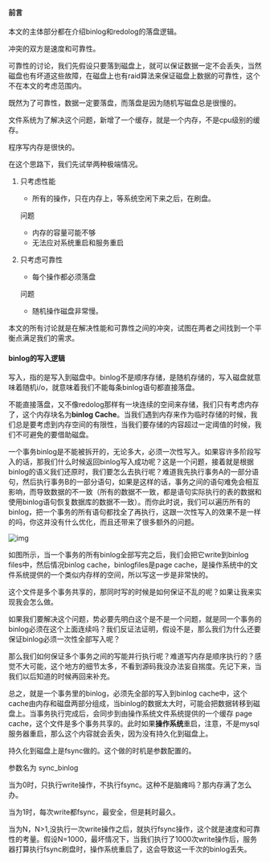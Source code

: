 #### 前言

本文的主体部分都在介绍binlog和redolog的落盘逻辑。

冲突的双方是速度和可靠性。

可靠性的讨论，我们先假设只要落到磁盘上，就可以保证数据一定不会丢失，当然磁盘也有坏道这些故障，在磁盘上也有raid算法来保证磁盘上数据的可靠性，这个不在本文的考虑范围内。

既然为了可靠性，数据一定要落盘，而落盘是因为随机写磁盘总是很慢的。

文件系统为了解决这个问题，新增了一个缓存，就是一个内存，不是cpu级别的缓存。

程序写内存是很快的。

在这个思路下，我们先试举两种极端情况。

1. 只考虑性能

   - 所有的操作，只在内存上，等系统空闲下来之后，在刷盘。

   问题

   - 内存的容量可能不够
   - 无法应对系统重启和服务重启

2. 只考虑可靠性

   - 每个操作都必须落盘

   问题

   - 随机操作磁盘非常慢。

本文的所有讨论就是在解决性能和可靠性之间的冲突，试图在两者之间找到一个平衡点满足我们的需求。



#### binlog的写入逻辑

写入，指的是写入到磁盘中。binlog不是顺序存储，是随机存储的，写入磁盘就意味着随机i/o，就意味着我们不能每条binlog语句都直接落盘。

不能直接落盘，又不像redolog那样有一块连续的空间来存储，我们只有考虑内存了，这个内存块名为**binlog Cache**。当我们遇到内存来作为临时存储的时候，我们总是要考虑到内存空间的有限性，当我们要存储的内容超过一定阈值的时候，我们不可避免的要借助磁盘。

一个事务binlog是不能被拆开的，无论多大，必须一次性写入。如果容许多阶段写入的话，那我们什么时候返回binlog写入成功呢？这是一个问题，接着就是根据binlog的语义我们还原时，我们要怎么去执行呢？难道我先执行事务A的一部分语句，然后执行事务B的一部分语句，如果是这样的话，事务之间的语句难免会相互影响，而导致数据的不一致（所有的数据不一致，都是语句实际执行的表的数据和使用binlog语句恢复数据库的数据不一致）。而你此时说，我们可以遍历所有的binlog，把一个事务的所有语句都找全了再执行，这跟一次性写入的效果不是一样的吗，你这并没有什么优化，而且还带来了很多额外的问题。

![img](https://static001.geekbang.org/resource/image/9e/3e/9ed86644d5f39efb0efec595abb92e3e.png)

如图所示，当一个事务的所有binlog全部写完之后，我们会把它write到binlog files中，然后情况binlog cache，binlogfiles是page cache，是操作系统中的文件系统提供的一个类似内存样的空间，所以写这一步是非常快的。

这个文件是多个事务共享的，那同时写的时候是如何保证不乱的呢？如果让我来实现我会怎么做。

如果我们要解决这个问题，势必要先明白这个是不是一个问题，就是同一个事务的binlog必须在这个上面连续吗？我们反证法证明，假设不是，那么我们为什么还要保证binlog必须一次性全部写入呢？

那么我们如何保证多个事务之间的写能并行执行呢？难道写内存是顺序执行的？感觉不大可能，这个地方的细节太多，不看到源码我没办法妄自揣度。先记下来，当我们以后知道的时候再回来补充。

总之，就是一个事务里的binlog，必须先全部的写入到binlog cache中，这个cache由内存和磁盘两部分组成，当binlog的数据太大时，可能会把数据转移到磁盘上。当事务执行完成后，会同步到由操作系统文件系统提供的一个缓存 page cache，这个文件是多个事务共享的。此时如果**操作系统**重启，注意，不是mysql服务器重启，那么这个内容就会丢失，因为没有持久化到磁盘上。

持久化到磁盘上是fsync做的。这个做的时机是参数配置的。

参数名为 sync_binlog

当为0时，只执行write操作，不执行fsync。这种不是脑瘫吗？那内存满了怎么办。

当为1时，每次write都fsync，最安全，但是耗时最久。

当为N，N>1,没执行一次write操作之后，就执行fsync操作，这个就是速度和可靠性的考量。假设N=1000，最坏情况下，当我们执行了1000次write操作后，服务器打算执行fsync刷盘时，操作系统重启了，这会导致这一千次的binlog丢失。

